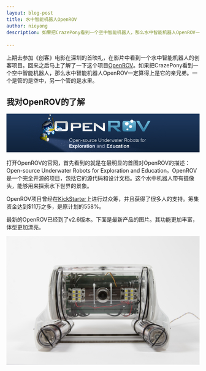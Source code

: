 ```yaml
---
layout: blog-post
title: 水中智能机器人OpenROV
author: nieyong
description: 如果把CrazePony看到一个空中智能机器人，那么水中智能机器人OpenROV一定算得上是它的亲兄弟。一个是管的是空中，另一个管的是水里。

---
```


上期去参加《创客》电影在深圳的首映礼，在影片中看到一个水中智能机器人的创客项目。回来之后马上了解了一下这个项目[OpenROV](http://openrov.com/)。如果把CrazePony看到一个空中智能机器人，那么水中智能机器人OpenROV一定算得上是它的亲兄弟。一个是管的是空中，另一个管的是水里。

## 我对OpenROV的了解

![](/assets/img/openrov-2.jpg)

打开OpenROV的官网，首先看到的就是在最明显的首图对OpenROV的描述：Open-source Underwater Robots for Exploration and Education。OpenROV是一个完全开源的项目，包括它的源代码和设计文档。这个水中机器人带有摄像头，能够用来探索水下世界的景象。

OpenROV项目曾经在[KickStarter](https://www.kickstarter.com/projects/openrov/openrov-the-open-source-underwater-robot?ref=nav_search)上进行过众筹，并且获得了很多人的支持。筹集资金达到$11万之多，是原计划的558%。

最新的OpenROV已经到了v2.6版本。下面是最新产品的图片。其功能更加丰富，体型更加漂亮。


![](/assets/img/openrov-1.jpg)
